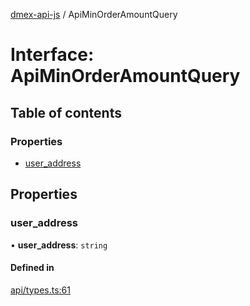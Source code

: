 [dmex-api-js](../README.md) / ApiMinOrderAmountQuery

# Interface: ApiMinOrderAmountQuery

## Table of contents

### Properties

- [user\_address](ApiMinOrderAmountQuery.md#user_address)

## Properties

### user\_address

• **user\_address**: `string`

#### Defined in

[api/types.ts:61](https://github.com/dmex-app/node-api-js/blob/f3f4876/src/api/types.ts#L61)
